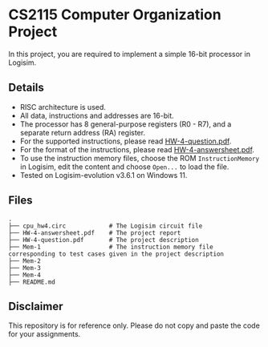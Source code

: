 # CS2115 Computer Organization Project

In this project, you are required to implement a simple 16-bit processor in Logisim.

## Details

- RISC architecture is used.
- All data, instructions and addresses are 16-bit.
- The processor has 8 general-purpose registers (R0 - R7), and a separate return address (RA) register.
- For the supported instructions, please read [HW-4-question.pdf](./HW-4-question.pdf).
- For the format of the instructions, please read [HW-4-answersheet.pdf](./HW-4-answersheet.pdf).
- To use the instruction memory files, choose the ROM `InstructionMemory` in Logisim, edit the content and choose `Open...` to load the file.
- Tested on Logisim-evolution v3.6.1 on Windows 11.

## Files

```
.
├── cpu_hw4.circ            # The Logisim circuit file
├── HW-4-answersheet.pdf    # The project report
├── HW-4-question.pdf       # The project description
├── Mem-1                   # The instruction memory file corresponding to test cases given in the project description
├── Mem-2
├── Mem-3
├── Mem-4
├── README.md
```

## Disclaimer

This repository is for reference only. Please do not copy and paste the code for your assignments.
